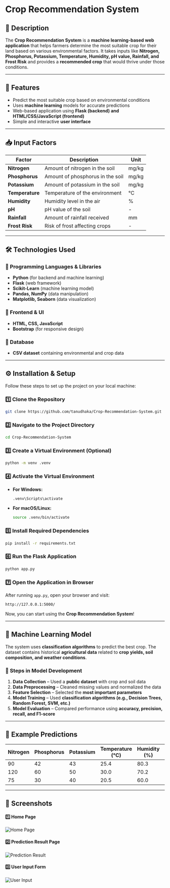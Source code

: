 # Crop Recommendation System

## 📌 Description
The **Crop Recommendation System** is a **machine learning-based web application** that helps farmers determine the most suitable crop for their land based on various environmental factors. It takes inputs like **Nitrogen, Phosphorus, Potassium, Temperature, Humidity, pH value, Rainfall, and Frost Risk** and provides a **recommended crop** that would thrive under those conditions.

---

## 🚀 Features
- Predict the most suitable crop based on environmental conditions
- Uses **machine learning** models for accurate predictions
- Web-based application using **Flask (backend) and HTML/CSS/JavaScript (frontend)**
- Simple and interactive **user interface**

---

## 📥 Input Factors

| Factor        | Description                         | Unit  |
|--------------|-------------------------------------|-------|
| **Nitrogen** | Amount of nitrogen in the soil     | mg/kg |
| **Phosphorus** | Amount of phosphorus in the soil   | mg/kg |
| **Potassium** | Amount of potassium in the soil    | mg/kg |
| **Temperature** | Temperature of the environment | °C    |
| **Humidity** | Humidity level in the air         | %     |
| **pH** | pH value of the soil                | -     |
| **Rainfall** | Amount of rainfall received        | mm    |
| **Frost Risk** | Risk of frost affecting crops    | -     |

---

## 🛠️ Technologies Used

### 🔹 Programming Languages & Libraries
- **Python** (for backend and machine learning)
- **Flask** (web framework)
- **Scikit-Learn** (machine learning model)
- **Pandas, NumPy** (data manipulation)
- **Matplotlib, Seaborn** (data visualization)

### 🔹 Frontend & UI
- **HTML, CSS, JavaScript**
- **Bootstrap** (for responsive design)

### 🔹 Database
- **CSV dataset** containing environmental and crop data

---

## ⚙️ Installation & Setup

Follow these steps to set up the project on your local machine:

### 1️⃣ Clone the Repository
```bash
git clone https://github.com/tanudhaka/Crop-Recommendation-System.git
```

### 2️⃣ Navigate to the Project Directory
```bash
cd Crop-Recommendation-System
```

### 3️⃣ Create a Virtual Environment (Optional)
```bash
python -m venv .venv
```

### 4️⃣ Activate the Virtual Environment
- **For Windows:**
  ```bash
  .venv\Scripts\activate
  ```
- **For macOS/Linux:**
  ```bash
  source .venv/bin/activate
  ```

### 5️⃣ Install Required Dependencies
```bash
pip install -r requirements.txt
```

### 6️⃣ Run the Flask Application
```bash
python app.py
```

### 7️⃣ Open the Application in Browser
After running `app.py`, open your browser and visit:
```
http://127.0.0.1:5000/
```

Now, you can start using the **Crop Recommendation System**!

---

## 🧪 Machine Learning Model

The system uses **classification algorithms** to predict the best crop. The dataset contains historical **agricultural data** related to **crop yields, soil composition, and weather conditions**.

### 🔹 Steps in Model Development
1. **Data Collection** – Used a **public dataset** with crop and soil data  
2. **Data Preprocessing** – Cleaned missing values and normalized the data  
3. **Feature Selection** – Selected the **most important parameters**  
4. **Model Training** – Used **classification algorithms (e.g., Decision Trees, Random Forest, SVM, etc.)**  
5. **Model Evaluation** – Compared performance using **accuracy, precision, recall, and F1-score**  

---

## 📌 Example Predictions

| **Nitrogen** | **Phosphorus** | **Potassium** | **Temperature (°C)** | **Humidity (%)** | **pH** | **Rainfall (mm)** | **Frost Risk** | **Recommended Crop** |
|------------|------------|------------|----------------|------------|------|------------|------------|------------------|
| 90         | 42         | 43         | 25.4           | 80.3       | 6.5  | 200        | 0          | Rice             |
| 120        | 60         | 50         | 30.0           | 70.2       | 7.0  | 150        | 1          | Wheat            |
| 75         | 30         | 40         | 20.5           | 60.0       | 6.8  | 100        | 0          | Maize            |

---

## 📸 Screenshots

#### 1️⃣ **Home Page**
![Home Page](screenshots/homepage.png)

#### 2️⃣ **Prediction Result Page**
![Prediction Result](screenshots/result.png)

#### 3️⃣ **User Input Form**
![User Input](screenshots/input.png)

